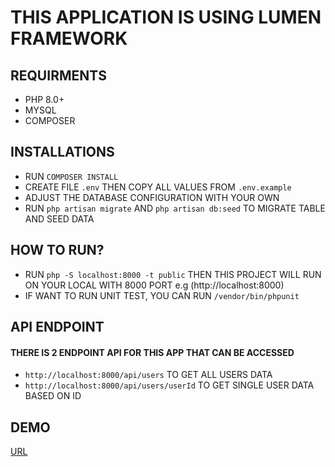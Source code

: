 # THIS APPLICATION IS USING LUMEN FRAMEWORK

## REQUIRMENTS
- PHP 8.0+
- MYSQL
- COMPOSER

## INSTALLATIONS
- RUN `COMPOSER INSTALL`
- CREATE FILE `.env` THEN COPY ALL VALUES FROM `.env.example`
- ADJUST THE DATABASE CONFIGURATION WITH YOUR OWN
- RUN `php artisan migrate` AND `php artisan db:seed` TO MIGRATE TABLE AND SEED DATA

## HOW TO RUN?
- RUN `php -S localhost:8000 -t public` THEN THIS PROJECT WILL RUN ON YOUR LOCAL WITH 8000 PORT e.g (http://localhost:8000)
- IF WANT TO RUN UNIT TEST, YOU CAN RUN `/vendor/bin/phpunit`

## API ENDPOINT
#### THERE IS 2 ENDPOINT API FOR THIS APP THAT CAN BE ACCESSED
- `http://localhost:8000/api/users` TO GET ALL USERS DATA
- `http://localhost:8000/api/users/userId` TO GET SINGLE USER DATA BASED ON ID

## DEMO
<a href="https://aone-backend.000webhostapp.com/" target="_blank">URL</a>
